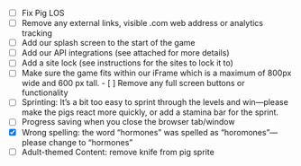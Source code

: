 - [ ] Fix Pig LOS
- [ ] Remove any external links, visible .com web address or analytics tracking
- [ ] Add our splash screen to the start of the game
- [ ] Add our API integrations (see attached for more details)
- [ ] Add a site lock (see instructions for the sites to lock it to)
- [ ] Make sure the game fits within our iFrame which is a maximum of 800px wide and 600 px tall. - [ ] Remove any full screen buttons or functionality
- [ ] Sprinting: It’s a bit too easy to sprint through the levels and win—please make the pigs react more quickly, or add a stamina bar for the sprint.
- [ ] Progress saving when you close the browser tab/window
- [x] Wrong spelling: the word “hormones” was spelled as “horomones”—please change to “hormones”
- [ ] Adult-themed Content: remove knife from pig sprite